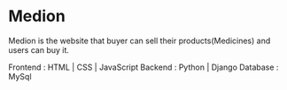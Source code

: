 # Medion
Medion is the website that buyer can sell their products(Medicines) and users can buy it.

Frontend  : HTML | CSS | JavaScript 
Backend : Python | Django 
Database : MySql
